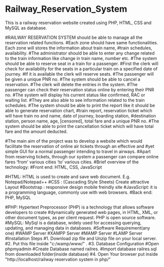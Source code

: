 # Railway_Reservation_System
This is a railway reservation website created using PHP, HTML, CSS and MySQL as database.

#RAILWAY RESERVATION SYSTEM should be able to manage all the reservation related functions. #Each zone should have same functionalities. Each zone will stores the information about train name, #train schedules, availability. #The administrator should be able to enter any change related to the train information like change in train name, number etc. #The system should be able to reserve seat in a train for a passenger. #First the clerk will check for availability for the seats in a particular train on a specified date of journey. #If it is available the clerk will reserve seats. #The passenger will be given a unique PNR no. #The system should be able to cancel a reservation. #The clerk will delete the entries in the system. #The passenger can check their reservation status online by entering their PNR no. #The system will display his current status like confirmed, RAC or waiting list. #They are also able to see information related to the train schedules. #The system should be able to print the report like it should be able to generate reservation chart, #train report, reservation ticket which will have train no and name, date of journey, boarding station, #destination station, person name, age, [censored], total fare and a unique PNR no. #The system should be able to print the cancellation ticket which will have total fare and the amount deducted.

#The main aim of the project was to develop a website which would facilitate the reservation of online air tickets through an effective and #yet simple GUI for a normal passenger intending to travel in airways. #Apart from reserving tickets, through our system a passenger can compare online fares ‘from’ various cities ‘to’ various cities. #Brief overview of the technology: #Front end: HTML, CSS, JavaScript

#HTML: HTML is used to create and save web document. E.g. Notepad/Notepad++ #CSS : (Cascading Style Sheets) Create attractive Layout #Bootstrap : responsive design mobile freindly site #JavaScript: it is a programming language, commonly use with web browsers. #Back end: PHP, MySQL

#PHP: Hypertext Preprocessor (PHP) is a technology that allows software developers to create #dynamically generated web pages, in HTML, XML, or other document types, as per client request. PHP is open source software. #MySQL: MySql is a database, widely used for accessing querying, updating, and managing data in databases. #Software Requirement(any one) #WAMP Server #XAMPP Server #MAMP Server #LAMP Server #Installation Steps #1. Download zip file and Unzip file on your local server. #2. Put this file inside "c:/wamp/www/" . #3. Database Configuration #Open phpmyadmin #Create Database named railres. #Import database railres.sql from downloaded folder(inside database) #4. Open Your browser put inside "http://localhost/railway reservation system in php/"
